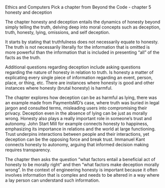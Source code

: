 Ethics and Computers
Pick a chapter from Beyond the Code - chapter 5 honesty and deception

The chapter honesty and deception entails the dynamics of honesty beyond simply telling the truth, delving deep into moral concepts such as deception, truth, honesty, lying, omissions, and self deception.

It starts by stating that truthfulness does not necessarily equate to honesty.  The truth is not necessarily literally for the information that is omitted is more powerful than the information that is included in presenting “all” of the facts as the truth.  

Additional questions regarding deception include asking questions regarding the nature of honesty in relation to truth.  Is honesty a matter of explicating every single piece of information regarding an event, person, place, or thing, etc.  There are instances where honesty is good and other instances where honesty (brutal honesty) is harmful. 

The chapter explores how deception can be as harmful as lying, there was an example made from PaymentsMD’s case, where truth was buried in legal jargon and consulted terms, misleading users into compromising their privacy.  Deception even in the absence of lying can be just as morally wrong.  Honesty also plays a really important role in someone’s trust and autonomy.  John Start Mill for example connects honesty to happiness, emphasizing its importance in relations and the world at large functioning.  Trust underpins interactions between people and their interactions, yet deception can be the opposing force and break trust.  Immanuel Kant connects honesty to autonomy, arguing that informed decision making requires transparency.  

The chapter then asks the question “what factors entail a beneficial act of honesty to be morally right”  and then “what factors make deception morally wrong”.  In the context of engineering honesty is important because it often involves information that is complex and needs to be altered in a way where a lay person can understand such information.  
